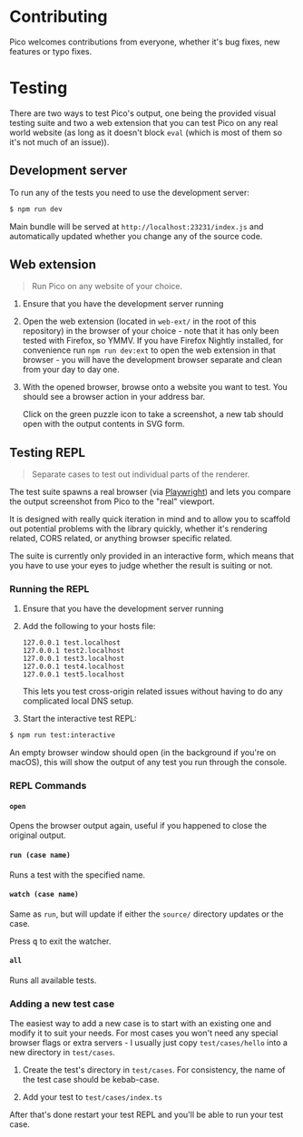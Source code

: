 # Contributing

Pico welcomes contributions from everyone, whether it's bug fixes, new
features or typo fixes.

# Testing

There are two ways to test Pico's output, one being the provided visual
testing suite and two a web extension that you can test Pico on any real
world website (as long as it doesn't block `eval` (which is most of them so
it's not much of an issue)).

## Development server

To run any of the tests you need to use the development server:

```bash
$ npm run dev
```

Main bundle will be served at `http://localhost:23231/index.js` and
automatically updated whether you change any of the source code.

## Web extension

> Run Pico on any website of your choice.

1. Ensure that you have the development server running

2. Open the web extension (located in `web-ext/` in the root of this
   repository) in the browser of your choice - note that it has only been
   tested with Firefox, so YMMV. If you have Firefox Nightly installed, for
   convenience run `npm run dev:ext` to open the web extension in that
   browser - you will have the development browser separate and clean from
   your day to day one.

3. With the opened browser, browse onto a website you want to test.
   You should see a browser action in your address bar.

   Click on the green puzzle icon to take a screenshot, a new tab should
   open with the output contents in SVG form.

## Testing REPL

> Separate cases to test out individual parts of the renderer.

The test suite spawns a real browser (via
[Playwright](https://github.com/microsoft/playwright)) and lets you compare
the output screenshot from Pico to the "real" viewport.

It is designed with really quick iteration in mind and to allow you to
scaffold out potential problems with the library quickly, whether it's
rendering related, CORS related, or anything browser specific related.

The suite is currently only provided in an interactive form, which means
that you have to use your eyes to judge whether the result is suiting or
not.

### Running the REPL

1. Ensure that you have the development server running

2. Add the following to your hosts file:

	```
	127.0.0.1 test.localhost
	127.0.0.1 test2.localhost
	127.0.0.1 test3.localhost
	127.0.0.1 test4.localhost
	127.0.0.1 test5.localhost
	```

	This lets you test cross-origin related issues without having to do any
	complicated local DNS setup.

3. Start the interactive test REPL:

```bash
$ npm run test:interactive
```

An empty browser window should open (in the background if you're on macOS),
this will show the output of any test you run through the console.

### REPL Commands

#### `open`
Opens the browser output again, useful if you happened to close the original output.

#### `run (case name)`
Runs a test with the specified name.

#### `watch (case name)`
Same as `run`, but will update if either the `source/` directory updates or the case.

Press <kbd>q</kbd> to exit the watcher.

#### `all`
Runs all available tests.

### Adding a new test case

The easiest way to add a new case is to start with an existing one and
modify it to suit your needs. For most cases you won't need any special
browser flags or extra servers - I usually just copy `test/cases/hello` into
a new directory in `test/cases`.

1. Create the test's directory in `test/cases`.
For consistency, the name of the test case should be kebab-case.

2. Add your test to `test/cases/index.ts`

After that's done restart your test REPL and you'll be able to run your test
case.
